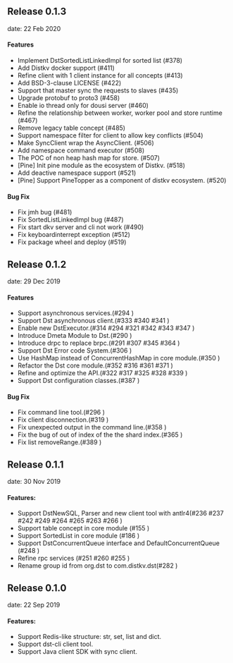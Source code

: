 ## Release 0.1.3
date: 22 Feb 2020

#### Features
- Implement DstSortedListLinkedImpl for sorted list (#378)
- Add Distkv docker support (#411)
- Refine client with 1 client instance for all concepts (#413)
- Add BSD-3-clause LICENSE (#422)
- Support that master sync the requests to slaves (#435)
- Upgrade protobuf to proto3 (#458)
- Enable io thread only for dousi server (#460)
- Refine the relationship between worker, worker pool and store runtime (#467)
- Remove legacy table concept (#485)
- Support namespace filter for client to allow key conflicts (#504)
- Make SyncClient wrap the AsyncClient. (#506)
- Add namespace command executor (#508)
- The POC of non heap hash map for store. (#507)
- [Pine] Init pine module as the ecosystem of Distkv. (#518)
- Add deactive namespace support (#521)
- [Pine] Support PineTopper as a component of distkv ecosystem. (#520)
#### Bug Fix
- Fix jmh bug (#481)
- Fix SortedListLinkedImpl bug (#487)
- Fix start dkv server and cli not work (#490)
- Fix keyboardinterrept exception (#512)
- Fix package wheel and deploy (#519)

## Release 0.1.2
date: 29 Dec 2019
#### Features
- Support asynchronous services.(#294 )
- Support Dst asynchronous client.(#333 #340 #341 )
- Enable new DstExecutor.(#314 #294 #321 #342 #343 #347 )
- Introduce Dmeta Module to Dst.(#290 )
- Introduce drpc to replace brpc.(#291 #307 #345 #364 )
- Support Dst Error code System.(#306 )
- Use HashMap instead of ConcurrentHashMap in core module.(#350 )
- Refactor the Dst core module.(#352 #316 #361 #371 )
- Refine and optimize the API.(#322 #317 #325 #328 #339 )
- Support Dst configuration classes.(#387 )
#### Bug Fix
- Fix command line tool.(#296 )
- Fix client disconnection.(#319 )
- Fix unexpected output in the command line.(#358 )
- Fix the bug of out of index of the the shard index.(#365 )
- Fix list removeRange.(#389 )

## Release 0.1.1
date: 30 Nov 2019

#### Features:
- Support DstNewSQL, Parser and new client tool with antlr4(#236 #237 #242 #249 #264 #265 #263 #266 )
- Support table concept in core module (#155 )
- Support SortedList in core module (#186 )
- Support DstConcurrentQueue interface and DefaultConcurrentQueue (#248 )
- Refine rpc services (#251 #260 #255 )
- Rename group id from org.dst to com.distkv.dst(#282 )

## Release 0.1.0
date: 22 Sep 2019
#### Features:
- Support Redis-like structure: str, set, list and dict.
- Support dst-cli client tool.
- Support Java client SDK with sync client.
